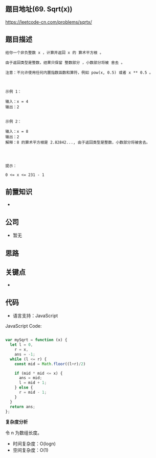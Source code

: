 
## 题目地址(69. Sqrt(x))

https://leetcode-cn.com/problems/sqrtx/

## 题目描述

```
给你一个非负整数 x ，计算并返回 x 的 算术平方根 。

由于返回类型是整数，结果只保留 整数部分 ，小数部分将被 舍去 。

注意：不允许使用任何内置指数函数和算符，例如 pow(x, 0.5) 或者 x ** 0.5 。

 

示例 1：

输入：x = 4
输出：2


示例 2：

输入：x = 8
输出：2
解释：8 的算术平方根是 2.82842..., 由于返回类型是整数，小数部分将被舍去。


 

提示：

0 <= x <= 231 - 1
```

## 前置知识

- 

## 公司

- 暂无

## 思路

## 关键点

-  

## 代码

- 语言支持：JavaScript

JavaScript Code:

```javascript

var mySqrt = function (x) {
  let l = 0,
    r = x,
    ans = -1;
  while (l <= r) {
    const mid = Math.floor((l+r)/2)

    if (mid * mid <= x) {
      ans = mid;
      l = mid + 1;
    } else {
      r = mid - 1;
    }
  }
  return ans;
};

```


**复杂度分析**

令 n 为数组长度。

- 时间复杂度：O(logn)
- 空间复杂度：O(1)


